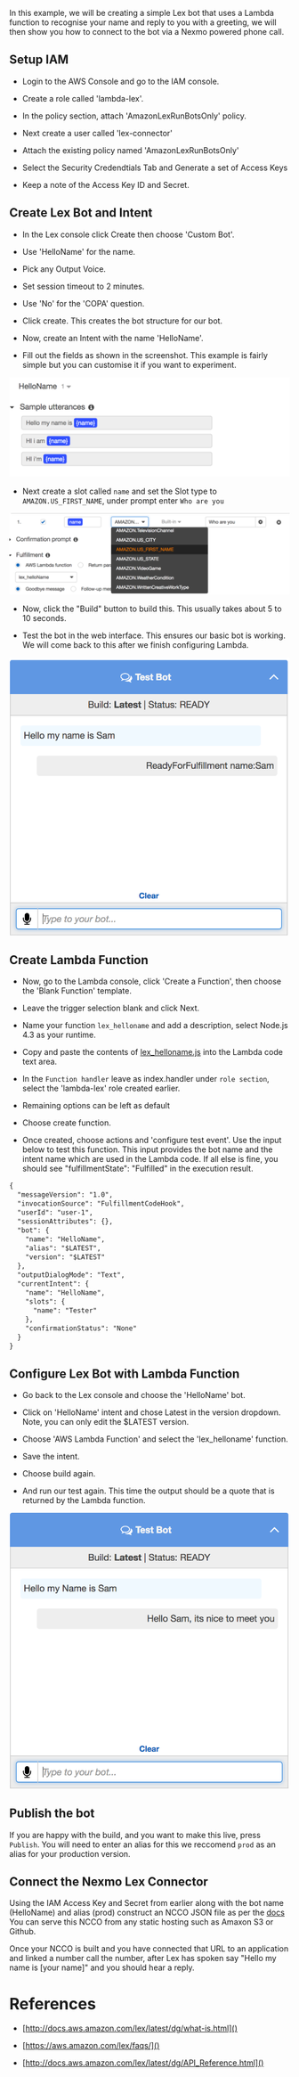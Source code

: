 
In this example, we will be creating a simple Lex bot that uses a Lambda function to recognise your name and reply to you with a greeting, we will then show you how to connect to the bot via a Nexmo powered phone call.

## Setup IAM

 - Login to the AWS Console and go to the IAM console.

 - Create a role called 'lambda-lex'.

 - In the policy section, attach 'AmazonLexRunBotsOnly' policy.
 
 - Next create a user called 'lex-connector'
 
 - Attach the existing policy named 'AmazonLexRunBotsOnly'
 
 - Select the Security Credendtials Tab and Generate a set of Access Keys
 
 - Keep a note of the Access Key ID and Secret.
  

## Create Lex Bot and Intent

 - In the Lex console click Create then choose 'Custom Bot'.

 - Use 'HelloName' for the name.

 - Pick any Output Voice.

 - Set session timeout to 2 minutes.

 - Use 'No' for the 'COPA' question.

 - Click create. This creates the bot structure for our bot.

 - Now, create an Intent with the name 'HelloName'.

 - Fill out the fields as shown in the screenshot. This example is fairly simple but you can customise it if you want to experiment.
 
![image](images/intent.png)

 - Next create a slot called `name` and set the Slot type to `AMAZON.US_FIRST_NAME`, under prompt enter `Who are you`

![image](images/slots.png)

 - Now, click the "Build" button to build this. This usually takes about 5 to 10 seconds.

 - Test the bot in the web interface. This ensures our basic bot is working. We will come back to this after we finish configuring Lambda.
 
 ![image](images/testbot1.png)

 

## Create Lambda Function

 - Now, go to the Lambda console, click 'Create a Function', then choose the 'Blank Function' template.
 
 - Leave the trigger selection blank and click Next.
 

 - Name your function `lex_helloname` and add a description, select Node.js 4.3 as your runtime.

 - Copy and paste the contents of [lex_helloname.js](./lambda/lex_helloname.js) into the Lambda code text area.

 - In the `Function handler` leave as index.handler under `role section`, select the 'lambda-lex' role created earlier.

 - Remaining options can be left as default

 - Choose create function.

 - Once created, choose actions and 'configure test event'. Use the input below to test this function. This input provides the bot name and the intent name which are used in the Lambda code. If all else is fine, you should see "fulfillmentState": "Fulfilled" in the execution result.
 
```
{
  "messageVersion": "1.0",
  "invocationSource": "FulfillmentCodeHook",
  "userId": "user-1",
  "sessionAttributes": {},
  "bot": {
    "name": "HelloName",
    "alias": "$LATEST",
    "version": "$LATEST"
  },
  "outputDialogMode": "Text",
  "currentIntent": {
    "name": "HelloName",
    "slots": {
      "name": "Tester"
    },
    "confirmationStatus": "None"
  }
}
```

## Configure Lex Bot with Lambda Function

 - Go back to the Lex console and choose the 'HelloName' bot.
 
 - Click on 'HelloName' intent and chose Latest in the version dropdown. Note, you can only edit the $LATEST version.
 
 - Choose 'AWS Lambda Function' and select the 'lex_helloname' function.
 
 - Save the intent.
 
 - Choose build again.
 
 - And run our test again. This time the output should be a quote that is returned by the Lambda function.
 
  ![image](images/testbot2.png)

 
## Publish the bot

If you are happy with the build, and you want to make this live, press `Publish`. You will need to enter an alias for this we reccomend `prod` as an alias for your production version.

## Connect the Nexmo Lex Connector

Using the IAM Access Key and Secret from earlier along with the bot name (HelloName) and alias (prod) construct an NCCO JSON file as per the [docs](https://docs.nexmo.com/voice/voice-api/voice-lex) You can serve this NCCO from any static hosting such as Amaxon S3 or Github.

Once your NCCO is built and you have connected that URL to an application and linked a number call the number, after Lex has spoken say "Hello my name is [your name]" and you should hear a reply.

# References

- [http://docs.aws.amazon.com/lex/latest/dg/what-is.html]()

- [https://aws.amazon.com/lex/faqs/]()

- [http://docs.aws.amazon.com/lex/latest/dg/API_Reference.html]()